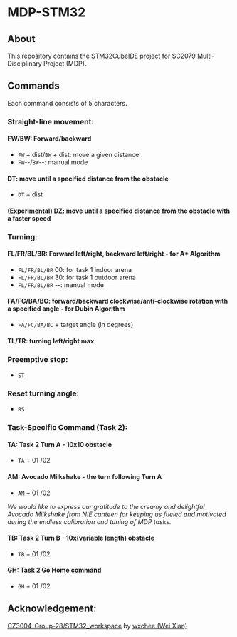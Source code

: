 # MDP-STM32

## About

This repository contains the STM32CubeIDE project for SC2079 Multi-Disciplinary Project (MDP).

## Commands

Each command consists of 5 characters.

### Straight-line movement:

#### FW/BW: Forward/backward

- `FW` + dist/`BW` + dist: move a given distance
- `FW`--/`BW`--: manual mode

#### DT: move until a specified distance from the obstacle

- `DT` + dist

#### (Experimental) DZ: move until a specified distance from the obstacle with a faster speed

### Turning:

#### FL/FR/BL/BR: Forward left/right, backward left/right - for A\* Algorithm

- `FL/FR/BL/BR` 00: for task 1 indoor arena
- `FL/FR/BL/BR` 30: for task 1 outdoor arena
- `FL/FR/BL/BR` --: manual mode

#### FA/FC/BA/BC: forward/backward clockwise/anti-clockwise rotation with a specified angle - for Dubin Algorithm

- `FA/FC/BA/BC` + target angle (in degrees)

#### TL/TR: turning left/right max

### Preemptive stop:

- `ST`

### Reset turning angle:

- `RS`

### Task-Specific Command (Task 2):

#### TA: Task 2 Turn A - 10x10 obstacle

- `TA` + 01 /02

#### AM: Avocado Milkshake - the turn following Turn A

- `AM` + 01 /02

_We would like to express our gratitude to the creamy and delightful Avocado Milkshake from NIE canteen for keeping us fueled and motivated during the endless calibration and tuning of MDP tasks._

#### TB: Task 2 Turn B - 10x(variable length) obstacle

- `TB` + 01 /02

#### GH: Task 2 Go Home command

- `GH` + 01 /02

## Acknowledgement:

[CZ3004-Group-28/STM32_workspace](https://github.com/CZ3004-Group-28/STM32_workspace) by [wxchee (Wei Xian)](https://github.com/wxchee)
